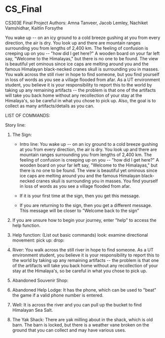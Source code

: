 # CS_Final
CS303E Final Project
Authors: Amna Tanveer, Jacob Lemley, Nachiket Vamshidhar, Kaitlin Forsythe 

You wake up -- on an icy ground to a cold breeze gushing at you from every direction, the air is dry. You look up and there are mountain ranges surrounding you from lengths of 2,400 km. The feeling of confusion is creeping up on you -- "how did I get here?" A wooden board on your far left say, "Welcome to the Himalayas," but there is no one to be found. The view is beautiful yet ominous since ice caps are melting around you and the famous Himalayan black-necked cranes skull is surrounding you in masses. You walk across the still river in hope to find someone, but you find yourself in loss of words as you see a village flooded from afar. As a UT environment student, you believe it is your responsibility to report this to the world by taking up any remaining artifacts -- the problem is that one of the artifacts will take you back home without any recollection of your stay at the Himalaya's, so be careful in what you chose to pick up. Also, the goal is to collect as many artifacts/details as you can. 

LIST OF COMMANDS:



Story line:

1) The Sign: 
      - Intro line: You wake up -- on an icy ground to a cold breeze gushing at you from every direction, the air is dry. You       look up and there are mountain ranges surrounding you from lengths of 2,400 km. The feeling of confusion is creeping up       on you -- "how did I get here?" A wooden board on your far left say, "Welcome to the Himalayas," but there is no one to       be found. The view is beautiful yet ominous since ice caps are melting around you and the famous Himalayan black-necked       cranes skull is surrounding you in masses. You find yourself in loss of words as you see a village flooded from afar.
      
      - If it is your first time at the sign, then you get this message.
      - If you are returning to the sign, then you get a different message.  This message will be closer to "Welcome back to           the sign"

2) If you are unsure how to begin your journey, enter "help" to access the help function.
3) Help function:
      (List out basic commands)
      look: examine
      directional movement:
      pick up:
      drop:
      
2) River: You walk across the still river in hope to find someone. As a UT environment student, you believe it is your responsibility to report this to the world by taking up any remaining artifacts -- the problem is that one of the artifacts will take you back home without any recollection of your stay at the Himalaya's, so be careful in what you chose to pick up.

4) Abandoned Souvenir Shop: 

5) Abandoned Help Lodge: It has the phone, which can be used to "beat" the game if a valid phone number is entered.  

6) Well: It is across the river and you can pull up the bucket to find Himalayan Sea Salt.

7) The Yak Shack: There are yak milling about in the shack, which is old barn.  The barn is locked, but there is a weather vane broken on the ground that you can collect and may have various uses.
